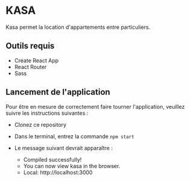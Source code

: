 # KASA

Kasa permet la location d'appartements entre particuliers.

## Outils requis

-   Create React App
-   React Router
-   Sass

## Lancement de l'application

Pour être en mesure de correctement faire tourner l'application, veuillez suivre les instructions suivantes :

-   Clonez ce repository
-   Dans le terminal, entrez la commande `npm start`

-   Le message suivant devrait apparaître :
    -   Compiled successfully!
    -   You can now view kasa in the browser.
    -   Local: http://localhost:3000
